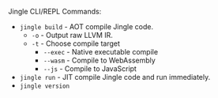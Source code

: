 Jingle CLI/REPL Commands:
- `jingle build` - AOT compile Jingle code.
  - `-o` - Output raw LLVM IR.
  - `-t` - Choose compile target
    - `--exec` - Native executable compile
    - `--wasm` - Compile to WebAssembly
    - `--js` - Compile to JavaScript
- `jingle run` - JIT compile Jingle code and run immediately.
- `jingle version`
